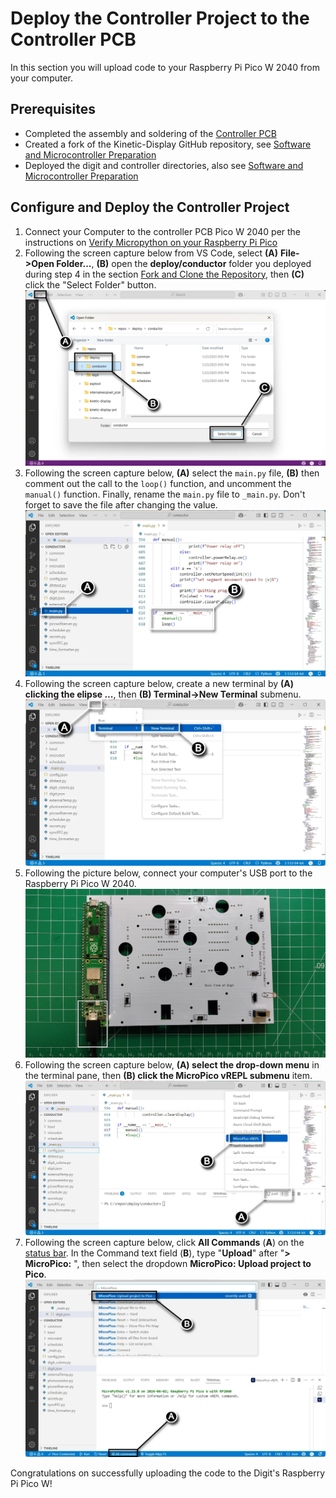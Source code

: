 # Deploy the Controller Project to the Controller PCB

In this section you will upload code to your Raspberry Pi Pico W 2040 from your computer.

## Prerequisites

- Completed the assembly and soldering of the [Controller PCB](controllerpcbassembly.md)
- Created a fork of the Kinetic-Display GitHub repository, see [Software and Microcontroller Preparation](../prerequisitesoftware.md)
- Deployed the digit and controller directories, also see [Software and Microcontroller Preparation](../prerequisitesoftware.md)

## Configure and Deploy the Controller Project

1. Connect your Computer to the controller PCB Pico W 2040 per the instructions on [Verify Micropython on your Raspberry Pi Pico](../prerequisitesoftware.md)
1. Following the screen capture below from VS Code, select **(A)** **File->Open Folder...**, **(B)** open the **deploy/conductor** folder you deployed during step 4 in the section [Fork and Clone the Repository](../prerequisitesoftware.md), then **(C)** click the "Select Folder" button.
![deploycontrollercode-1.webp](../img/deploycontrollercode/deploycontrollercode-1.webp)
1. Following the screen capture below, **(A)** select the `main.py` file, **(B)** then comment out the call to the `loop()` function, and uncomment the `manual()` function. Finally, rename the `main.py` file to `_main.py`. Don't forget to save the file after changing the value.
![deploycontrollercode-2](../img/deploycontrollercode/deploycontrollercode-2.webp)
1. Following the screen capture below, create a new terminal by **(A) clicking the elipse ...**, then **(B) Terminal->New Terminal** submenu.
![deploycontrollercode-3](../img/deploycontrollercode/deploycontrollercode-3.webp)
1. Following the picture below, connect your computer's USB port to the Raspberry Pi Pico W 2040.
![deploycontrollercode-4](../img/deploycontrollercode/deploycontrollercode-4.webp)
1. Following the screen capture below, **(A) select the drop-down menu** in the terminal pane, then **(B) click the MicroPico vREPL submenu** item.
![deploycontrollercode-5](../img/deploycontrollercode/deploycontrollercode-5.webp)
1. Following the screen capture below, click **All Commands** (**A**) on the [status bar](https://code.visualstudio.com/api/ux-guidelines/status-bar). In the Command text field (**B**), type "**Upload**" after "**> MicroPico:** ", then select the dropdown **MicroPico: Upload project to Pico**.
![deploycontrollercode-6](../img/deploycontrollercode/deploycontrollercode-6.webp)

Congratulations on successfully uploading the code to the Digit's Raspberry Pi Pico W!